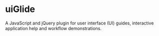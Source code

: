 # uiGlide
A JavaScript and jQuery plugin for user interface (UI) guides, interactive application help and workflow demonstrations.
